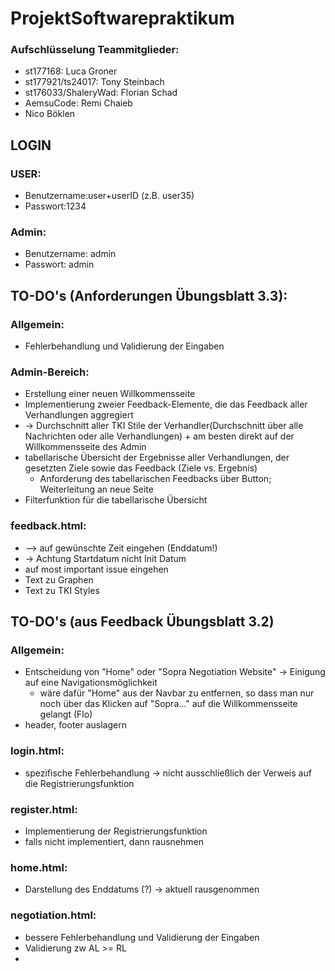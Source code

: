 # ProjektSoftwarepraktikum

### Aufschlüsselung Teammitglieder:
- st177168: Luca Groner
- st177921/ts24017: Tony Steinbach
- st176033/ShaleryWad: Florian Schad
- AemsuCode: Remi Chaieb
- Nico Böklen
  
## LOGIN 

### USER:
- Benutzername:user+userID (z.B. user35)
- Passwort:1234
### Admin:
- Benutzername: admin
- Passwort: admin

## TO-DO's (Anforderungen Übungsblatt 3.3):

### Allgemein:
- Fehlerbehandlung und Validierung der Eingaben 

### Admin-Bereich:
- Erstellung einer neuen Willkommensseite
- Implementierung zweier Feedback-Elemente, die das Feedback aller Verhandlungen aggregiert
- -> Durchschnitt aller TKI Stile der Verhandler(Durchschnitt über alle Nachrichten oder alle Verhandlungen)
      + am besten direkt auf der Willkommensseite des Admin
- tabellarische Übersicht der Ergebnisse aller Verhandlungen, der gesetzten Ziele sowie das Feedback (Ziele vs. Ergebnis)
    + Anforderung des tabellarischen Feedbacks über Button; Weiterleitung an neue Seite
- Filterfunktion für die tabellarische Übersicht

### feedback.html:
- --> auf gewünschte Zeit eingehen (Enddatum!)
- -> Achtung Startdatum nicht Init Datum
- auf most important issue eingehen
- Text zu Graphen
- Text zu TKI Styles


## TO-DO's (aus Feedback Übungsblatt 3.2)

### Allgemein:
- Entscheidung von "Home" oder "Sopra Negotiation Website" -> Einigung auf eine Navigationsmöglichkeit 
  + wäre dafür "Home" aus der Navbar zu entfernen, so dass man nur noch über das Klicken auf "Sopra..." auf die Willkommensseite gelangt (Flo)
- header, footer auslagern

### login.html:
- spezifische Fehlerbehandlung -> nicht ausschließlich der Verweis auf die Registrierungsfunktion

### register.html:
- Implementierung der Registrierungsfunktion
- falls nicht implementiert, dann rausnehmen

### home.html:
- Darstellung des Enddatums (?) -> aktuell rausgenommen

### negotiation.html:
- bessere Fehlerbehandlung und Validierung der Eingaben
- Validierung zw AL >= RL
- 


